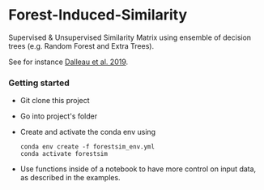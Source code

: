 # Forest-Induced-Similarity
Supervised & Unsupervised Similarity Matrix using ensemble of decision trees (e.g. Random Forest and Extra Trees).

See for instance [Dalleau et al. 2019](https://hal.inria.fr/hal-01982232/document).

### Getting started

  - Git clone this project
  - Go into project's folder
  - Create and activate the conda env using

        conda env create -f forestsim_env.yml
        conda activate forestsim

  - Use functions inside of a notebook to have more control on input data, as described in the examples.
